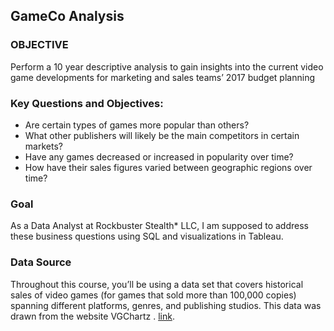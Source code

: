 ## GameCo Analysis

### OBJECTIVE

Perform a 10 year descriptive analysis to gain insights into the current video game
developments for marketing and sales teams’ 2017 budget planning

### Key Questions and Objectives:
* Are certain types of games more popular than others?
* What other publishers will likely be the main competitors in certain markets?
* Have any games decreased or increased in popularity over time?
* How have their sales figures varied between geographic regions over time?

### Goal 
As a Data Analyst at Rockbuster Stealth* LLC, I am supposed to address these business questions using SQL and visualizations in Tableau. 

### Data Source
Throughout this course, you’ll be using a data set that covers historical sales of
video games (for games that sold more than 100,000 copies) spanning different
platforms, genres, and publishing studios. This data was drawn from the website
VGChartz . [link](https://www.vgchartz.com/).



